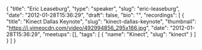 {
  "title": "Eric Leaseburg",
  "type": "speaker",
  "slug": "eric-leaseburg",
  "date": "2012-01-28T15:36:29",
  "draft": false,
  "bio": "",
  "recordings": [
    {
      "title": "Kinect Dallas Keynote",
      "slug": "kinect-dallas-keynote",
      "thumbnail": "https://i.vimeocdn.com/video/492994856_295x166.jpg",
      "date": "2012-01-28T15:36:29",
      "meetups": [],
      "tags": [
        {
          "name": "Kinect",
          "slug": "kinect"
        }
      ]
    }
  ]
}
